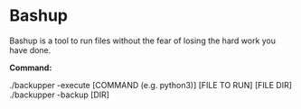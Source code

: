 
# Bashup

Bashup is a tool to run files without the fear of losing the hard work you have done.



**Command:**

./backupper -execute [COMMAND (e.g. python3)] [FILE TO RUN] [FILE DIR]
./backupper -backup [DIR]
